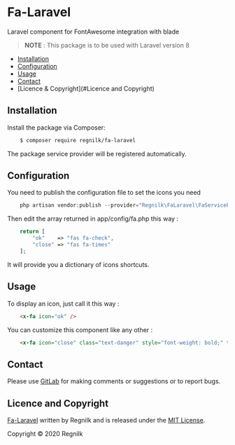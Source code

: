 # Fa-Laravel

Laravel component for FontAwesome integration with blade

> **NOTE** : This package is to be used with Laravel version 8

* [Installation](#installation)
* [Configuration](#configuration)
* [Usage](#usage)
* [Contact](#contact)
* [Licence & Copyright](#Licence and Copyright)

## Installation

Install the package via Composer:
```sh
    $ composer require regnilk/fa-laravel
```
    
The package service provider will be registered automatically.

## Configuration

You need to publish the configuration file to set the icons you need
```php    
    php artisan vendor:publish --provider="Regnilk\FaLaravel\FaServiceProvider"
```
    
Then edit the array returned in app/config/fa.php this way :

```php
    return [
        "ok"    => "fas fa-check",
        "close" => "fas fa-times"
    ];
```

It will provide you a dictionary of icons shortcuts.

## Usage

To display an icon, just call it this way : 
```html
    <x-fa icon="ok" />
```
    
You can customize this component like any other : 
```html
    <x-fa icon="close" class="text-danger" style="font-weight: bold;" title="Ciclk here to close" />
```

## Contact

Please use [GitLab](https://gitlab.com/Regnilk/fa-laravel) for making comments or suggestions or to report bugs.

## Licence and Copyright

[Fa-Laravel](https://gitlab.com/Regnilk/fa-laravel) written by Regnilk and is released under the [MIT License](LICENSE.md).

Copyright &copy; 2020 Regnilk
